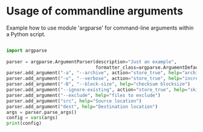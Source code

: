 # Usage of commandline arguments

Example how to use module 'argparse' for command-line arguments within a Python script.

```python

import argparse
 
parser = argparse.ArgumentParser(description="Just an example",
                                 formatter_class=argparse.ArgumentDefaultsHelpFormatter)
parser.add_argument("-a", "--archive", action="store_true", help="archive mode")
parser.add_argument("-v", "--verbose", action="store_true", help="increase verbosity")
parser.add_argument("-B", "--block-size", help="checksum blocksize")
parser.add_argument("--ignore-existing", action="store_true", help="skip files that exist")
parser.add_argument("--exclude", help="files to exclude")
parser.add_argument("src", help="Source location")
parser.add_argument("dest", help="Destination location")
args = parser.parse_args()
config = vars(args)
print(config)

```


